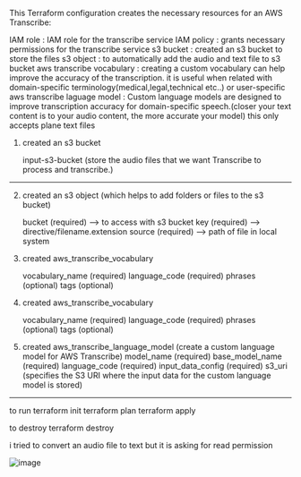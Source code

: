 
This Terraform configuration creates the necessary resources for an AWS Transcribe:

IAM role : IAM role for the transcribe service
IAM policy : grants necessary permissions for the transcribe service
s3 bucket : created an s3 bucket to store the files
s3 object : to automatically add the audio and text file to s3 bucket 
aws transcribe vocabulary : creating a custom vocabulary can help improve the accuracy of the transcription. it is useful when related with domain-specific terminology(medical,legal,technical etc..) or user-specific
aws transcribe laguage model : Custom language models are designed to improve transcription accuracy for domain-specific speech.(closer your text content is to your audio content, the more accurate your model)
this only accepts plane text files

1. created an s3 bucket

   input-s3-bucket  (store the audio files that we want Transcribe to process and transcribe.)

----------------------

2. created an s3 object (which helps to add folders or files to the s3 bucket)

     bucket (required) --> to access with s3 bucket
     key (required)  -->  directive/filename.extension
     source (required)  --> path of file in local system


3. created aws_transcribe_vocabulary
   
   vocabulary_name (required)
   language_code (required)
   phrases (optional)
   tags (optional)

4. created aws_transcribe_vocabulary
   
   vocabulary_name (required)
   language_code (required)
   phrases (optional)
   tags (optional)

5. created aws_transcribe_language_model (create a custom language model for AWS Transcribe)
    model_name (required)
    base_model_name (required)
    language_code (required)
    input_data_config (required)
      s3_uri (specifies the S3 URI where the input data for the custom language model is stored)

-------------------------

to run 
   terraform init
   terraform plan
   terraform apply

to destroy
   terraform destroy


i tried to convert an audio file to text but it is asking for read permission 

![image](https://github.com/NikhithaKomati/CloudOps/assets/169144759/69bd2139-50a4-4ccd-9931-6c4b0e336f7e)
